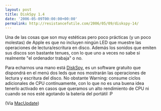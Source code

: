 ```yaml
---
layout: post
title: DiskSpy 1.4
date: '2006-05-09T00:00:00+00:00'
permalink: http://resistancefutile.com/2006/05/09/diskspy-14/
---
```

<a href="http://seiryu.home.comcast.net/diskspy.html"><img style="float:right; margin:0 0 10px 10px;cursor:pointer; cursor:hand;" src="http://www.macupdate.com/images/icons/9389.png" border="0" alt="" /></a>Una de las cosas que son muy estéticas pero poco prácticas (y un poco molestas) de Apple es que no incluyen ningún LED que muestre las operaciones de lectura/escritura en disco. Además los sonidos que emiten sus discos son bastante tenues, con lo que uno a veces no sabe si realmente "el ordenador trabaja" o no.

Para echarnos una mano está <a href="http://seiryu.home.comcast.net/diskspy.html">DiskSpy</a>, es un software gratuito que dispondrá en el menú dos leds que nos mostrarán las operaciones de lectura y escritura del disco. No obstante Warning: consume ciclos adicionales de CPU contínuamente, con lo que no es una buena idea tenerlo activado en casos que queramos un alto rendimiento de CPU ni cuando se nos esté agotando la batería del portátil :P

(Vía <a href="http://www.macupdate.com/info.php/id/9389">MacUpdate</a>)
